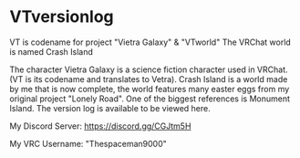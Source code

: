 # VTversionlog

VT is codename for project "Vietra Galaxy" & "VTworld"
The VRChat world is named Crash Island

The character Vietra Galaxy is a science fiction character used in VRChat. (VT is its codename and translates to Vetra).
Crash Island is a world made by me that is now complete, the world features many easter eggs from my original project "Lonely Road". One of the biggest references is Monument Island.
The version log is available to be viewed here.


My Discord Server:
https://discord.gg/CGJtm5H

My VRC Username:
"Thespaceman9000"
